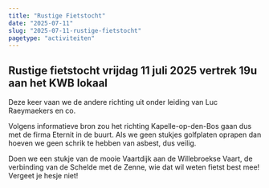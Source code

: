 ```yaml
---
title: "Rustige Fietstocht"
date: "2025-07-11"
slug: "2025-07-11-rustige-fietstocht"
pagetype: "activiteiten"
---
```


## Rustige fietstocht vrijdag 11 juli 2025 vertrek 19u aan het KWB lokaal

Deze keer vaan we de andere richting uit onder leiding van Luc Raeymaekers en co.

Volgens informatieve bron zou het richting Kapelle-op-den-Bos gaan dus met de firma Eternit in de buurt. Als we geen stukjes golfplaten oprapen dan hoeven we geen schrik te hebben van asbest, dus veilig.

Doen we een stukje van de mooie Vaartdijk aan de Willebroekse Vaart, de verbinding van de Schelde met de Zenne, wie dat wil weten fietst best mee! Vergeet je hesje niet!